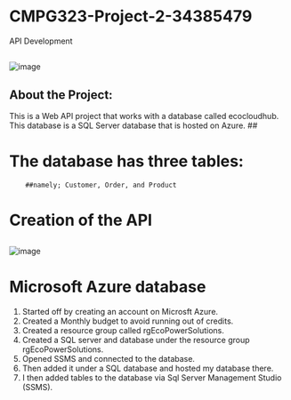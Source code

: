 # CMPG323-Project-2-34385479

API Development

##

![image](https://github.com/kayleeyana/CMPG323-Project-2-34385479/assets/112712495/d2034945-ea62-497b-9b21-2c6bd0c10fcc)

## About the Project:
This is a Web API project that works with a database called ecocloudhub. This database is a SQL Server database that is hosted on Azure. ##
# The database has three tables:
        ##namely; Customer, Order, and Product

# Creation of the API
##
![image](https://github.com/kayleeyana/CMPG323-Project-2-34385479/assets/112712495/1e30b57a-7261-4e50-9912-14c05fb9821d)


# Microsoft Azure database
1. Started off by creating an account on Microsft Azure.
2. Created a Monthly budget to avoid running out of credits.
3. Created a resource group called rgEcoPowerSolutions.
4. Created a SQL server and database under the resource group rgEcoPowerSolutions.
5. Opened SSMS and connected to the database.
6. Then added it under a SQL database and hosted my database there.
7. I then added tables to the database via Sql Server Management Studio (SSMS).


